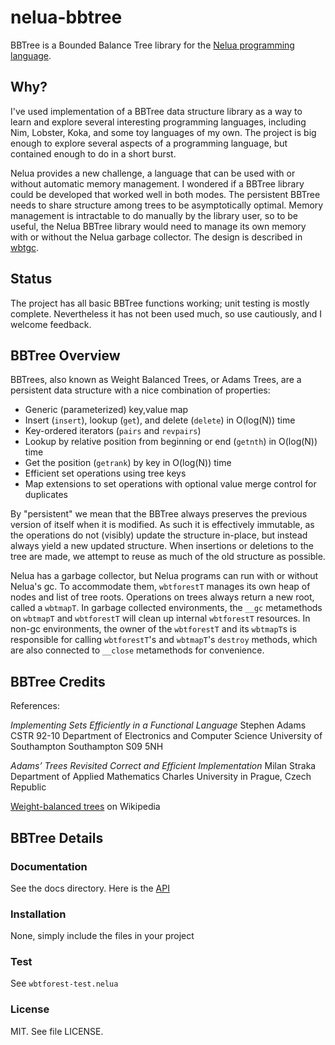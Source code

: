 # nelua-bbtree

BBTree is a Bounded Balance Tree library for the [Nelua programming language](https://github.com/edubart/nelua-lang).

## Why?

I've used implementation of a BBTree data structure library as a way to learn and explore
several interesting programming languages, including Nim, Lobster, Koka, and some toy languages
of my own. The project is big enough to explore several aspects of a programming language, but
contained enough to do in a short burst.

Nelua provides a new challenge, a language that can be used with or without automatic memory
management. I wondered if a BBTree library could be developed that worked well in both modes.
The persistent BBTree needs to share structure among trees to be asymptotically optimal. Memory
management is intractable to do manually by the library user, so to be useful, the Nelua BBTree
library would need to manage its own memory with or without the Nelua garbage collector. The
design is described in [wbtgc](docs/wbtgc.md).

## Status

The project has all basic BBTree functions working; unit testing is mostly complete.
Nevertheless it has not been used much, so use cautiously, and I welcome feedback.

## BBTree Overview

BBTrees, also known as Weight Balanced Trees, or Adams Trees, are a persistent data structure
with a nice combination of properties:

* Generic (parameterized) key,value map
* Insert (`insert`), lookup (`get`), and delete (`delete`) in O(log(N)) time
* Key-ordered iterators (`pairs` and `revpairs`)
* Lookup by relative position from beginning or end (`getnth`) in O(log(N)) time
* Get the position (`getrank`) by key in O(log(N)) time
* Efficient set operations using tree keys
* Map extensions to set operations with optional value merge control for duplicates

By "persistent" we mean that the BBTree always preserves the previous version of itself when it is modified.
As such it is effectively immutable, as the operations do not (visibly) update the structure in-place,
but instead always yield a new updated structure. When insertions or deletions to the tree are made, we
attempt to reuse as much of the old structure as possible.

Nelua has a garbage collector, but Nelua programs can run with or without Nelua's gc. To
accommodate them, `wbtforestT` manages its own heap of nodes and list of tree roots. Operations on
trees always return a new root, called a `wbtmapT`. In garbage collected environments, the `__gc`
metamethods on `wbtmapT` and `wbtforestT` will clean up internal `wbtforestT` resources. In non-gc
environments, the owner of the `wbtforestT` and its `wbtmapT`s is responsible for calling
`wbtforestT`'s and `wbtmapT`'s `destroy` methods, which are also connected to
`__close` metamethods for convenience.

## BBTree Credits

References:

*Implementing Sets Efficiently in a Functional Language*
Stephen Adams
CSTR 92-10
Department of Electronics and Computer Science University of Southampton Southampton S09 5NH

*Adams’ Trees Revisited Correct and Efficient Implementation*
Milan Straka
Department of Applied Mathematics Charles University in Prague, Czech Republic

[Weight-balanced trees](https://en.wikipedia.org/wiki/Weight-balanced_tree) on Wikipedia

## BBTree Details

### Documentation

See the docs directory. Here is the [API](docs/api.md)

### Installation

None, simply include the files in your project

### Test

See `wbtforest-test.nelua`

### License

MIT. See file LICENSE.

